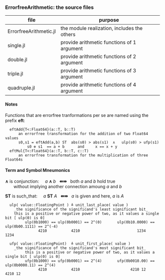 ### ErrorfreeArithmetic: the source files

| file | purpose |
|------|---------|
| ErrorfreeArithmetic.jl | the module realization, includes the others |
| single.jl | provide arithmetic functions of 1 argument |
| double.jl | provide arithmetic functions of 2 argument |
| triple.jl | provide arithmetic functions of 3 argument |
| quadruple.jl | provide arithmetic functions of 4 argument |

#### Notes

Functions that are errorfree tranformations per se are named using the prefix __eft__:  

      eftAdd{T<:Float64}(a::T, b::T)  
          an errorfree transformation for the addition of two Float64 values
          s0,s1 = eftAdd(a,b) ST  abs(s0) > abs(s1)  ∧   ulp(s0) > ufp(s1)
              s0 ⊕ s1  == a + b      and     x == x + y
      eftMul{T<:Float64}(a::T, b::T, c::T)
          an errorfree transformation for the multiplication of three Float64s
          
  
  
#### Term and Symbol Mneumonics


  __∧__  is conjunction:&nbsp;&nbsp;&nbsp;&nbsp;  _a_ __∧__ _b_ &nbsp; __⇚⇛__ &nbsp; both _a_ and _b_ hold true  
  &nbsp;&nbsp;&nbsp;&nbsp;&nbsp;&nbsp; 
  without implying another connection amoung _a_ and _b_  

  __ST__ is such_that:&nbsp;&nbsp;&nbsp;&nbsp;    _a_ __ST__ _A_  &nbsp; __⇚⇛__ &nbsp; _a_ is given and here, _a_ is _A_


      ulp( value::FloatingPoint ) ≜ unit_last_place( value )   
        _the significance of the significand's least significant bit_  
        this is a positive or negative power of two, as it values a single bit [ ulp(0) is 0]  
             ulp(0b1000) == ulp(0b0001) == 2^(0)       ulp(0b10.0000) == ulp(0b00.1111) == 2^(-4)  
                   4210           4210                          1234              1234  

      ufp( value::FloatingPoint)  ≜ unit_first_place( value )   
        _the significance of the significand's most significant bit_  
             this is a positive or negative power of two, as it values a single bit [ ulp(0) is 0]  
             ufp(0b1000) == ufp(0b0001) == 2^(4)       ufp(0b0010.00) == ulp(0b0000.11) == 2^(4)  
                   4210           4210                       4210 12           4210 12  
